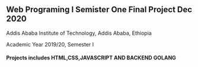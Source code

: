 ## Web Programing I Semister One Final Project Dec 2020
Addis Ababa Institute of Technology, Addis Ababa, Ethiopia


Academic Year 2019/20, Semester I

#### Projects includes HTML,CSS,JAVASCRIPT AND BACKEND GOLANG

